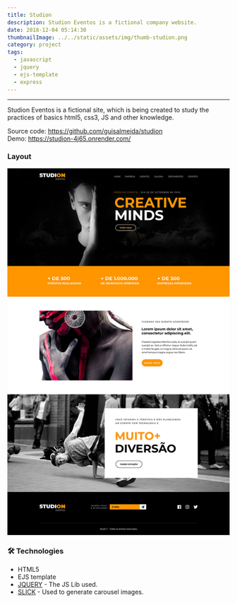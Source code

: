 ```yaml
---
title: Studion
description: Studion Eventos is a fictional company website.
date: 2018-12-04 05:14:30
thumbnailImage: ../../static/assets/img/thumb-studion.png
category: project
tags:
  - javascript
  - jquery
  - ejs-template
  - express
---
```

___

Studion Eventos is a fictional site, which is being created to study the practices of basics html5, css3, JS and other knowledge.  

<p>
    Source code:  
    <a href="https://github.com/guisalmeida/studion" target="_blank">
        https://github.com/guisalmeida/studion
    </a>
    <br>
    Demo:
    <a href="https://studion-4j65.onrender.com/" target="_blank">
        https://studion-4j65.onrender.com/
    </a>
</p>


### **Layout**  
![Home Layout](../../static/assets/img/studion-layout.jpg)

### 🛠️ **Technologies**
-   HTML5
-   EJS template
-   [JQUERY](http://jquery.com/) - The JS Lib used.
-   [SLICK](http://kenwheeler.github.io/slick/) - Used to generate carousel images.


